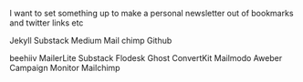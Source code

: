 I want to set something up to make a personal newsletter out of bookmarks and twitter links etc

Jekyll
Substack
Medium
Mail chimp
Github

beehiiv
MailerLite
Substack
Flodesk
Ghost
ConvertKit
Mailmodo
Aweber
Campaign Monitor
Mailchimp
